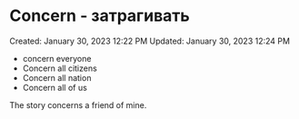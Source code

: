 # Concern - затрагивать

Created: January 30, 2023 12:22 PM
Updated: January 30, 2023 12:24 PM

- concern everyone
- Concern all citizens
- Concern all nation
- Concern all of us

The story concerns a friend of mine.